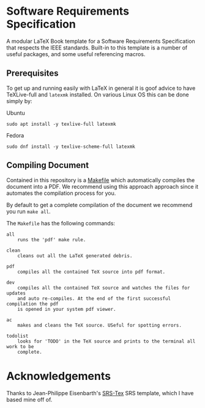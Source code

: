 Software Requirements Specification
===================================

A modular LaTeX Book template for a Software Requirements Specification that
respects the IEEE standards. Built-in to this template is a number of useful
packages, and some useful referencing macros.

Prerequisites
-------------

To get up and running easily with LaTeX in general it is goof advice to have
TeXLive-full and `latexmk` installed. On various Linux OS this can be done
simply by:

Ubuntu
```
sudo apt install -y texlive-full latexmk
```

Fedora
```
sudo dnf install -y texlive-scheme-full latexmk
```

Compiling Document
------------------

Contained in this repository is a [Makefile](./Makefile) which automatically
compiles the document into a PDF. We recommend using this approach approach
since it automates the compilation process for you.

By default to get a complete compilation of the document we recommend you run
`make all`.

The `Makefile` has the following commands:

```
all
    runs the 'pdf' make rule.

clean
    cleans out all the LaTeX generated debris.

pdf
    compiles all the contained TeX source into pdf format.

dev
    compiles all the contained TeX source and watches the files for updates
    and auto re-compiles. At the end of the first successful compilation the pdf
    is opened in your system pdf viewer.

ac
    makes and cleans the TeX source. USeful for spotting errors.

todolist
    looks for 'TODO' in the TeX source and prints to the terminal all work to be
    complete.
```

Acknowledgements
================

Thanks to Jean-Philippe Eisenbarth's [SRS-Tex](https://github.com/jpeisenbarth/SRS-Tex)
SRS template, which I have based mine off of.
